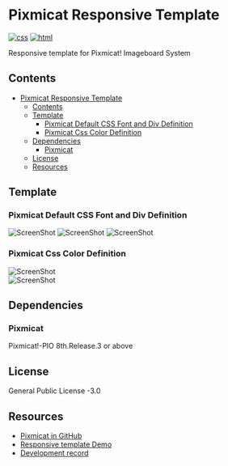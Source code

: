 # Pixmicat Responsive Template
[![css](https://github.takahashi65.info/lib_badge/uses-css.svg)](https://www.w3.org/Style/CSS/) 
[![html](https://github.takahashi65.info/lib_badge/uses-html.svg)](https://html.spec.whatwg.org/)

Responsive template for Pixmicat! Imageboard System

## Contents
- [Pixmicat Responsive Template](#pixmicat-responsive-template)
  * [Contents](#contents)
  * [Template](#template)
    + [Pixmicat Default CSS Font and Div Definition](#pixmicat-default-css-font-and-div-definition)
    + [Pixmicat Css Color Definition](#pixmicat-css-color-definition)
  * [Dependencies](#dependencies)
    + [Pixmicat](#pixmicat)
  * [License](#license)
  * [Resources](#resources)

## Template
### Pixmicat Default CSS Font and Div Definition
![ScreenShot](https://github.takahashi65.info/lib_img/github_Pixmicat_Top.webp)
![ScreenShot](https://github.takahashi65.info/lib_img/github_Pixmicat_Main.webp)
![ScreenShot](https://github.takahashi65.info/lib_img/github_Pixmicat_Bottom.webp)

### Pixmicat Css Color Definition
![ScreenShot](https://github.takahashi65.info/lib_img/github_Color_Design.webp)  
![ScreenShot](https://github.takahashi65.info/lib_img/github_Pixmicat_Color_Change.webp)  

## Dependencies
### Pixmicat
Pixmicat!-PIO 8th.Release.3 or above

## License
General Public License -3.0

## Resources
- [Pixmicat in GitHub](https://github.com/scribetw/pixmicat/)
- [Responsive template Demo](https://jormungandr.info/testing/)
- [Development record](https://blog.takahashi65.info/2014/12/pixmicat.html)
